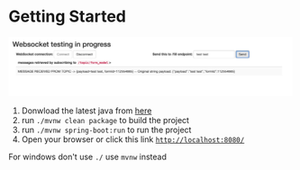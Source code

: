 # Getting Started

![App Test Page to show functionality](images/localhost_8080.png)
1. Donwload the latest java from [here](https://adoptium.net/temurin/releases/?version=20)
1. run `./mvnw clean package` to build the project 
1. run `./mvnw spring-boot:run` to run the project
2. Open your browser or click this link [`http://localhost:8080/`](http://localhost:8080/)

For windows don't use `./` use `mvnw` instead
